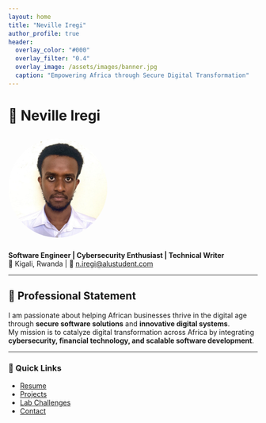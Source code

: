 ```yaml
---
layout: home
title: "Neville Iregi"
author_profile: true
header:
  overlay_color: "#000"
  overlay_filter: "0.4"
  overlay_image: /assets/images/banner.jpg
  caption: "Empowering Africa through Secure Digital Transformation"
---
```


# 👋 **Neville Iregi**

<img src="/assets/images/bio-photo.png" alt="Neville Iregi" width="200" style="border-radius: 50%; margin: 10px 0;">

**Software Engineer | Cybersecurity Enthusiast | Technical Writer**  
📍 Kigali, Rwanda | 📧 [n.iregi@alustudent.com](mailto:n.iregi@alustudent.com)

---

## 💬 Professional Statement

I am passionate about helping African businesses thrive in the digital age through **secure software solutions** and **innovative digital systems**.  
My mission is to catalyze digital transformation across Africa by integrating **cybersecurity, financial technology, and scalable software development**.

---

### 🔗 Quick Links
- [Resume](/resume)
- [Projects](/projects)
- [Lab Challenges](/labs)
- [Contact](/contact)
